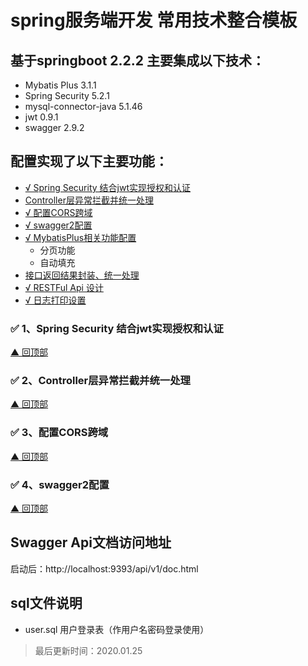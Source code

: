 # spring服务端开发 常用技术整合模板
 
## 基于springboot 2.2.2 主要集成以下技术：
 - Mybatis Plus 3.1.1
 - Spring Security 5.2.1
 - mysql-connector-java 5.1.46
 - jwt 0.9.1
 - swagger 2.9.2
 
## <span id="top">配置实现了以下主要功能：</span>
 - [√ Spring Security 结合jwt实现授权和认证](#jwt)
 - [ Controller层异常拦截并统一处理](#exception)
 - [√ 配置CORS跨域](#cors)
 - [√ swagger2配置](#swagger)
 - [√ MybatisPlus相关功能配置](#mybatisplus)
    - 分页功能
    - 自动填充
 - [ 接口返回结果封装、统一处理](#mybatisplus)
 - [√ RESTFul Api 设计](#)
 - [√ 日志打印设置](#)
 ### <span id="jwt">✅ 1、Spring Security 结合jwt实现授权和认证</span>
 [▲ 回顶部](#top)
 ### <span id="exception">✅ 2、Controller层异常拦截并统一处理</span>
 [▲ 回顶部](#top)
 ### <span id="cors">✅ 3、配置CORS跨域</span>
 [▲ 回顶部](#top)
 ### <span id="swagger">✅ 4、swagger2配置</span>
 [▲ 回顶部](#top)
## Swagger Api文档访问地址
 启动后：http://localhost:9393/api/v1/doc.html
 
## sql文件说明
 - user.sql 用户登录表（作用户名密码登录使用）
 
 > 最后更新时间：2020.01.25 
  

